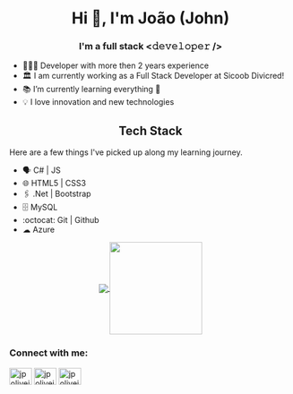 <h1 align="center">Hi 👋, I'm João (John)</h1>
<h3 align="center">I'm a full stack <𝚍𝚎𝚟𝚎𝚕𝚘𝚙𝚎𝚛 /> </h3>

* 👨🏻‍💻 Developer with more then 2 years experience
* 🏛 I am currently working as a Full Stack Developer at Sicoob Divicred!
* 📚 I’m currently learning everything 🤣
* 💡 I love innovation and new technologies

<h2 align="center">Tech Stack</h2>
Here are a few things I've picked up along my learning journey.

* 🗣 C# | JS
* 🌐 HTML5 | CSS3
* 🖇️ .Net | Bootstrap 
* 🗄 MySQL
* :octocat: Git | Github
* ☁ Azure

<p align="center">
  <a href="https://github.com/anuraghazra/github-readme-stats">
    <img
      align="center"
      src="https://github-readme-stats.vercel.app/api/top-langs/?username=jpoliveira8809&layout=compact"
    />
  </a>
  <a href="https://github.com/anuraghazra/github-readme-stats">
    <img
      align="center"
      height="165"
      src="https://github-readme-stats.vercel.app/api?username=jpoliveira8809&count_private=true&show_icons=true&custom_title=Github%20Status&hide=issues"
    />
  </a>
</p>

<h3 align="left">Connect with me:</h3>
<p align="left">
<a href="https://twitter.com/jpoliveira8809" target="blank"><img align="center" src="https://cdn.jsdelivr.net/npm/simple-icons@3.0.1/icons/twitter.svg" alt="jpoliveira8809" height="30" width="40" /></a>
<a href="https://linkedin.com/in/jpoliveira8809" target="blank"><img align="center" src="https://cdn.jsdelivr.net/npm/simple-icons@3.0.1/icons/linkedin.svg" alt="jpoliveira8809" height="30" width="40" /></a>
<a href="https://instagram.com/jpoliveira8809" target="blank"><img align="center" src="https://cdn.jsdelivr.net/npm/simple-icons@3.0.1/icons/instagram.svg" alt="jpoliveira8809" height="30" width="40" /></a>
</p>
